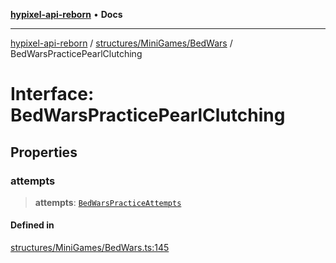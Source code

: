 [**hypixel-api-reborn**](../../../../README.md) • **Docs**

***

[hypixel-api-reborn](../../../../modules.md) / [structures/MiniGames/BedWars](../README.md) / BedWarsPracticePearlClutching

# Interface: BedWarsPracticePearlClutching

## Properties

### attempts

> **attempts**: [`BedWarsPracticeAttempts`](BedWarsPracticeAttempts.md)

#### Defined in

[structures/MiniGames/BedWars.ts:145](https://github.com/Kathund/REBORN-docs-TEST/blob/226e7f6a62bb6bca87ef0828ac84e9098d59f860/src/structures/MiniGames/BedWars.ts#L145)
